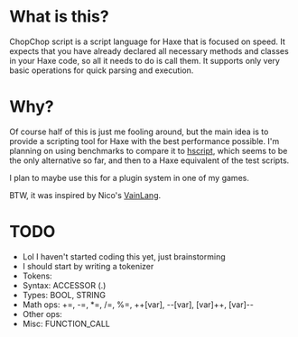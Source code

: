 # What is this?
ChopChop script is a script language for Haxe that
is focused on speed. It expects that you have already
declared all necessary methods and classes in your Haxe
code, so all it needs to do is call them. It supports
only very basic operations for quick parsing and execution.

# Why?
Of course half of this is just me fooling around, but the
main idea is to provide a scripting tool for Haxe with the
best performance possible. I'm planning on using benchmarks
to compare it to
[hscript](https://github.com/HaxeFoundation/hscript),
which seems to be the only alternative so far, and then
to a Haxe equivalent of the test scripts.

I plan to maybe use this for a plugin system in one of
my games.

BTW, it was inspired by Nico's
[VainLang](http://nicom1.github.io/interpreter/).

# TODO
* Lol I haven't started coding this yet, just brainstorming
* I should start by writing a tokenizer
* Tokens:
 * Syntax: ACCESSOR (.)
 * Types: BOOL, STRING
 * Math ops: +=, -=, *=, /=, %=, ++[var], --[var], [var]++, [var]--
 * Other ops:
 * Misc: FUNCTION_CALL
